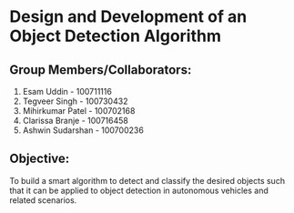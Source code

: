 # Design and Development of an Object Detection Algorithm

## Group Members/Collaborators:
1. Esam Uddin - 100711116
2. Tegveer Singh - 100730432
3. Mihirkumar Patel - 100702168
4. Clarissa Branje - 100716458
4. Ashwin Sudarshan - 100700236

## Objective: 
To build a smart algorithm to detect and classify the desired objects such that it can be applied to object detection in autonomous vehicles and related scenarios.

